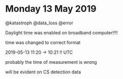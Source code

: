 # Monday 13 May 2019
@katastroph
@data_loss
@error


Daylight time was enabled on broadband computer!!!!

time was changed to correct format

2019-05-13 11:20 -> 10:21  !! UTC 

probably the time of measurement is wrong

will be evident on CS detection data

